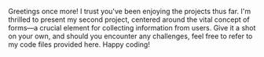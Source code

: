
Greetings once more! I trust you've been enjoying the projects thus far. I'm thrilled to present my second project, centered around the vital concept of forms—a crucial element for collecting information from users. Give it a shot on your own, and should you encounter any challenges, feel free to refer to my code files provided here. Happy coding!
